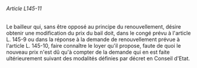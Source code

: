 ###### Article L145-11

Le bailleur qui, sans être opposé au principe du renouvellement, désire obtenir une modification du prix du bail doit, dans le congé prévu à l'article L. 145-9 ou dans la réponse à la demande de renouvellement prévue à l'article L. 145-10, faire connaître le loyer qu'il propose, faute de quoi le nouveau prix n'est dû qu'à compter de la demande qui en est faite ultérieurement suivant des modalités définies par décret en Conseil d'Etat.


